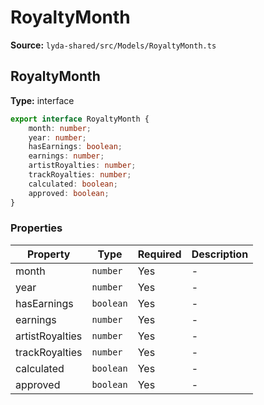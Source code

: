 # RoyaltyMonth

**Source:** `lyda-shared/src/Models/RoyaltyMonth.ts`

## RoyaltyMonth

**Type:** interface

```typescript
export interface RoyaltyMonth {
    month: number;
    year: number;
    hasEarnings: boolean;
    earnings: number;
    artistRoyalties: number;
    trackRoyalties: number;
    calculated: boolean;
    approved: boolean;
}
```

### Properties

| Property | Type | Required | Description |
|----------|------|----------|-------------|
| month | `number` | Yes | - |
| year | `number` | Yes | - |
| hasEarnings | `boolean` | Yes | - |
| earnings | `number` | Yes | - |
| artistRoyalties | `number` | Yes | - |
| trackRoyalties | `number` | Yes | - |
| calculated | `boolean` | Yes | - |
| approved | `boolean` | Yes | - |

